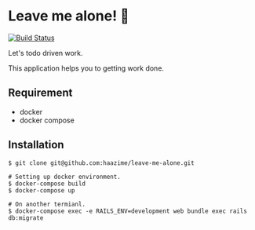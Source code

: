 # Leave me alone! 👏 

[![Build Status](https://travis-ci.org/haazime/leave-me-alone.svg?branch=master)](https://travis-ci.org/haazime/leave-me-alone)

Let's todo driven work.

This application helps you to getting work done.

## Requirement

- docker
- docker compose

## Installation

``` console
$ git clone git@github.com:haazime/leave-me-alone.git

# Setting up docker environment.
$ docker-compose build
$ docker-compose up

# On another termianl.
$ docker-compose exec -e RAILS_ENV=development web bundle exec rails db:migrate
```
